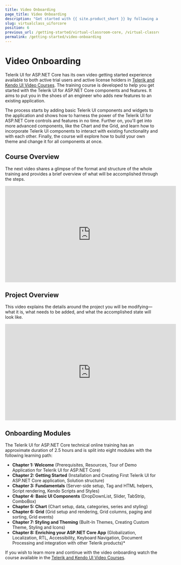 ```yaml
---
title: Video Onboarding
page_title: Video Onboarding
description: "Get started with {{ site.product_short }} by following a step-by-step video tutorial on developing a real-life project."
slug: virtualclass_uiforcore
position: 6
previous_url: /getting-started/virtual-classroom-core, /virtual-classroom
permalink: /getting-started/video-onboarding
---
```


# Video Onboarding

Telerik UI for ASP.NET Core has its own video getting started experience available to both active trial users and active license holders in [Telerik and Kendo UI Video Courses](https://www.telerik.com/support/video-courses). The training course is developed to help you get started with the Telerik UI for ASP.NET Core components and features. It aims to put you in the shoes of an engineer who adds new features to an existing application.

The process starts by adding basic Telerik UI components and widgets to the application and shows how to harness the power of the Telerik UI for ASP.NET Core controls and features in no time. Further on, you'll get into more advanced components, like the Chart and the Grid, and learn how to incorporate Telerik UI components to interact with existing functionality and with each other. Finally, the course will explore how to build your own theme and change it for all components at once.

## Course Overview

The next video shares a glimpse of the format and structure of the whole training and provides a brief overview of what will be accomplished through the steps. 
<iframe width="560" height="315" src="https://www.youtube.com/embed/xmqKZMHTV20" title="ASP.NET Core - Virtual Classroom Course Overview" frameborder="0" allow="accelerometer; autoplay; clipboard-write; encrypted-media; gyroscope; picture-in-picture" allowfullscreen></iframe>

## Project Overview

This video explains the details around the project you will be modifying&mdash;what it is, what needs to be added, and what the accomplished state will look like.
<iframe width="560" height="315" src="https://www.youtube.com/embed/_fKMwirhsX0" title="ASP.NET Core - Virtual Classroom Project Overview" frameborder="0" allow="accelerometer; autoplay; clipboard-write; encrypted-media; gyroscope; picture-in-picture" allowfullscreen></iframe>

## Onboarding Modules

The Telerik UI for ASP.NET Core technical online training has an approximate duration of 2.5 hours and is split into eight modules with the following learning path:

* **Chapter 1: Welcome** (Prerequisites, Resources, Tour of Demo Application for Telerik UI for ASP.NET Core)
* **Chapter 2: Getting Started** (Installation and Creating First Telerik UI for ASP.NET Core application, Solution structure)
* **Chapter 3: Fundamentals** (Server-side setup, Tag and HTML helpers, Script rendering, Kendo Scripts and Styles)
* **Chapter 4: Basic UI Components** (DropDownList, Slider, TabStrip, ComboBox)
* **Chapter 5: Chart** (Chart setup, data, categories, series and styling)
* **Chapter 6: Grid** (Grid setup and rendering, Grid columns, paging and sorting, Grid events)
* **Chapter 7: Styling and Theming** (Built-In Themes, Creating Custom Theme, Styling and Icons)
* **Chapter 8: Enriching your ASP.NET Core App** (Globalization, Localization, RTL, Accessibility, Keyboard Navigation, Document Processing and integration with other Telerik products)*

If you wish to learn more and continue with the video onboarding watch the course available in the [Telerik and Kendo UI Video Courses](https://www.telerik.com/support/video-courses).
  
